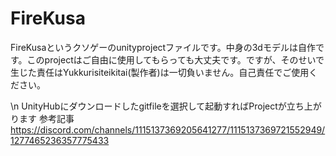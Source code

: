 # FireKusa
FireKusaというクソゲーのunityprojectファイルです。中身の3dモデルは自作です。このprojectはご自由に使用してもらっても大丈夫です。ですが、そのせいで生じた責任はYukkurisiteikitai(製作者)は一切負いません。自己責任でご使用ください。

\n
UnityHubにダウンロードしたgitfileを選択して起動すればProjectが立ち上がります
参考記事
https://discord.com/channels/1115137369205641277/1115137369721552949/1277465236357775433
